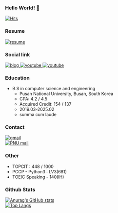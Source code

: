 ### Hello World! 👋

<!--
**minchoCoin/minchoCoin** is a ✨ _special_ ✨ repository because its `README.md` (this file) appears on your GitHub profile.

Here are some ideas to get you started:

- 🔭 I’m currently working on ...
- 🌱 I’m currently learning ...
- 👯 I’m looking to collaborate on ...
- 🤔 I’m looking for help with ...
- 💬 Ask me about ...
- 📫 How to reach me: ...
- 😄 Pronouns: ...
- ⚡ Fun fact: ...
-->
[![Hits](https://hits.seeyoufarm.com/api/count/incr/badge.svg?url=https%3A%2F%2Fgithub.com%2FminchoCoin&count_bg=%23159488&title_bg=%23555555&icon=&icon_color=%23E7E7E7&title=hits&edge_flat=false)](https://hits.seeyoufarm.com)

### Resume
<a href="https://minchocoin.github.io/resume/">
<img alt="resume" src="https://img.shields.io/badge/RESUME-gray?logo=readme&logoColor=white">
</a>

### Social link
 <a href="https://minchocoin.github.io/">
        <img alt="blog" src="https://img.shields.io/badge/BLOG-beige?logo=github&logoColor=black">
    </a> 
    <a href="https://www.youtube.com/@taehunkim_coding">
        <img alt="youtube" src="https://img.shields.io/badge/Youtube-red?logo=youtube&logoColor=white">
    </a>
    <a href="https://m.blog.naver.com/0508taehun">
        <img alt="youtube" src="https://img.shields.io/badge/Naver blog-green?logo=naver&logoColor=white">
    </a>

### Education
- B.S in computer science and engineering
  - Pusan National University, Busan, South Korea
  - GPA: 4.2 / 4.5
  - Acquired Credit: 154 / 137
  - 2019.03-2025.02
  - summa cum laude

### Contact
<a href="mailto:taehun5508@gmail.com">
        <img alt="gmail" src="https://img.shields.io/badge/-taehun5508@gmail.com-d14836?style=flat-square&logo=Gmail&logoColor=white"> 
    </a>
    <br>
<a href="mailto:bigteach0508@pusan.ac.kr">
        <img alt="PNU mail" src="https://img.shields.io/badge/-bigteach0508@pusan.ac.kr-005baa?style=flat-square&logo=Gmail&logoColor=white"> 
    </a>
    
### Other
- TOPCIT : 448 / 1000
- PCCP - Python3 : LV3(681)
- TOEIC Speaking - 140(IH)
### Github Stats

[![Anurag's GitHub stats](https://github-readme-stats.vercel.app/api?username=minchoCoin&theme=vue-dark)](https://github.com/anuraghazra/github-readme-stats)
<br>
[![Top Langs](https://github-readme-stats.vercel.app/api/top-langs/?username=minchoCoin&theme=vue-dark&langs_count=10&layout=compact&exclude_repo=minchoCoin.github.io,stt-service,deep-learning-programming)](https://github.com/anuraghazra/github-readme-stats)
